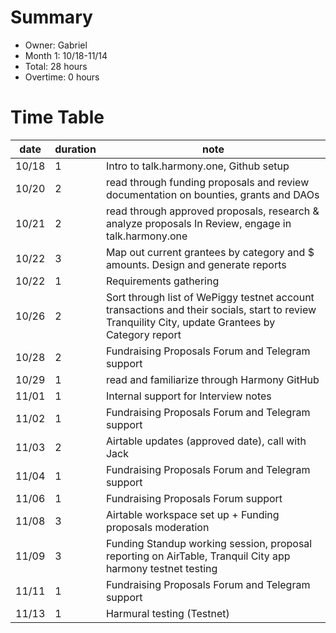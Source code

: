 # Summary
* Owner: Gabriel
* Month 1: 10/18-11/14
* Total: 28 hours
* Overtime: 0 hours

# Time Table
| date  | duration  |  note |
|-------|-----------|-------|
| 10/18 |     1     | Intro to talk.harmony.one, Github setup  |
| 10/20 |     2     | read through funding proposals and review documentation on bounties, grants and DAOs  |
| 10/21 |     2     | read through approved proposals, research & analyze proposals In Review, engage in talk.harmony.one  |
| 10/22 |     3     | Map out current grantees by category and $ amounts. Design and generate reports   |
| 10/22 |     1     | Requirements gathering  |
| 10/26 |     2     | Sort through list of WePiggy testnet account transactions and their socials, start to review Tranquility City, update Grantees by Category report  |
| 10/28 |     2     | Fundraising Proposals Forum and Telegram support  |
| 10/29 |     1     | read and familiarize through Harmony GitHub   |
| 11/01 |     1     | Internal support for Interview notes   |
| 11/02 |     1     | Fundraising Proposals Forum and Telegram support  |
| 11/03 |     2     | Airtable updates (approved date), call with Jack  |
| 11/04 |     1     | Fundraising Proposals Forum and Telegram support  |
| 11/06 |     1     | Fundraising Proposals Forum support  |
| 11/08 |     3     | Airtable workspace set up + Funding proposals moderation  |
| 11/09 |     3     | Funding Standup working session, proposal reporting on AirTable, Tranquil City app harmony testnet testing  |
| 11/11 |     1     | Fundraising Proposals Forum and Telegram support  |
| 11/13 |     1     | Harmural testing (Testnet)  |
